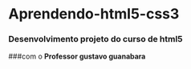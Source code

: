 # Aprendendo-html5-css3
### Desenvolvimento projeto do curso de html5
###com o **Professor gustavo guanabara**
